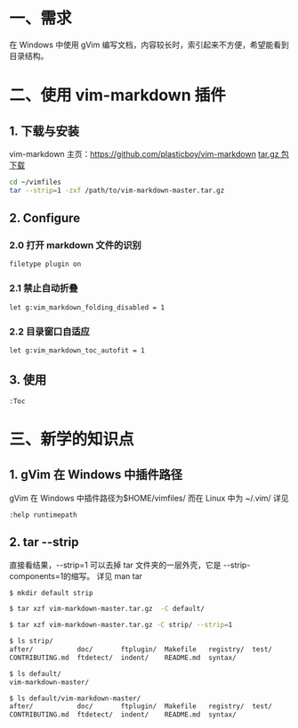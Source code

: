 # 一、需求
在 Windows 中使用 gVim 编写文档，内容较长时，索引起来不方便，希望能看到目录结构。

# 二、使用 vim-markdown 插件
## 1. 下载与安装

vim-markdown 主页：https://github.com/plasticboy/vim-markdown
[tar.gz 包下载](https://github.com/plasticboy/vim-markdown/archive/master.tar.gz)

```sh
cd ~/vimfiles
tar --strip=1 -zxf /path/to/vim-markdown-master.tar.gz
```
## 2. Configure
### 2.0  打开 markdown 文件的识别
```vim
filetype plugin on
```
### 2.1 禁止自动折叠
```vim
let g:vim_markdown_folding_disabled = 1
```
### 2.2 目录窗口自适应

```vim
let g:vim_markdown_toc_autofit = 1
```

## 3. 使用

```
:Toc
```
# 三、新学的知识点
## 1. gVim 在 Windows 中插件路径
gVim 在 Windows 中插件路径为$HOME/vimfiles/
而在 Linux 中为 ~/.vim/
详见 
```vim
:help runtimepath
```

## 2. tar --strip

直接看结果，--strip=1 可以去掉 tar 文件夹的一层外壳，它是 --strip-components=1的缩写。
详见 man tar
```sh
$ mkdir default strip

$ tar xzf vim-markdown-master.tar.gz  -C default/

$ tar xzf vim-markdown-master.tar.gz -C strip/ --strip=1

$ ls strip/
after/           doc/       ftplugin/  Makefile   registry/  test/
CONTRIBUTING.md  ftdetect/  indent/    README.md  syntax/

$ ls default/
vim-markdown-master/

$ ls default/vim-markdown-master/
after/           doc/       ftplugin/  Makefile   registry/  test/
CONTRIBUTING.md  ftdetect/  indent/    README.md  syntax/
```
